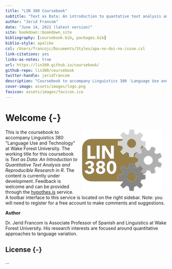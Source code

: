 ```yaml
--- 
title: "LIN 380 Coursebook"
subtitle: "Text as Data: An introduction to quantative text analysis and reproducible research with R"
author: "Jerid Francom"
date: "June 14, 2021 (latest version)"
site: bookdown::bookdown_site
bibliography: [coursebook.bib, packages.bib]
biblio-style: apalike
csl: /Users/francojc/Documents/Styles/apa-no-doi-no-issue.csl
link-citations: yes
links-as-notes: true
url: https://lin380.github.io/coursebook/
github-repo: lin380/coursebook
twitter-handle: jeridfrancom
description: "Coursebook to accompany Linguistics 380 'Language Use and Technology'"
cover-image: assets/images/logo.png
favicon: assets/images/favicon.ico
---
```


# Welcome {-}





<img src="assets/images/logo.png" width="250" alt="Cover image" align="right" style="margin: 0 1em 0 1em" /> This is the coursebook to accompany Linguistics 380 "Language Use and Technology" at Wake Forest University. The working title for this coursebook is *Text as Data: An Introduction to Quantitative Text Analysis and Reproducible Research in R*. The content is currently under development. Feedback is welcome and can be provided through the [hypothes.is](https://web.hypothes.is/) service. A toolbar interface to this service is located on the right sidebar. Note: you will need to register for a free account to make comments and suggestions.

**Author**

Dr. Jerid Francom is Associate Professor of Spanish and Linguistics at Wake Forest University. His research interests are focused around quantitative approaches to language variation. 



## License {-}

...


